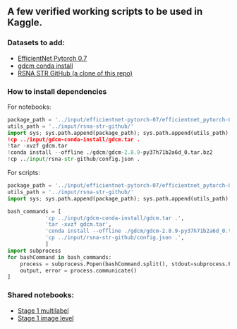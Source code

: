 ## A few verified working scripts to be used in Kaggle.

### Datasets to add:
- [EfficientNet Pytorch 0.7](https://www.kaggle.com/tunguz/efficientnet-pytorch-07)
- [gdcm conda install](https://www.kaggle.com/ronaldokun/gdcm-conda-install)
- [RSNA STR GitHub (a clone of this repo)](www.kaggle.com/dataset/f4127c3bf3b0b540d8d17e1b4f1bddbe4ea05231c9613619e8ccd745c7dd2b17)

### How to install dependencies

For notebooks:
```python
package_path = '../input/efficientnet-pytorch-07/efficientnet_pytorch-0.7.0'
utils_path = '../input/rsna-str-github/'
import sys; sys.path.append(package_path); sys.path.append(utils_path)'
!cp ../input/gdcm-conda-install/gdcm.tar .
!tar -xvzf gdcm.tar
!conda install --offline ./gdcm/gdcm-2.8.9-py37h71b2a6d_0.tar.bz2
!cp ../input/rsna-str-github/config.json .
```

For scripts:
```python
package_path = '../input/efficientnet-pytorch-07/efficientnet_pytorch-0.7.0'
utils_path = '../input/rsna-str-github/'
import sys; sys.path.append(package_path); sys.path.append(utils_path)

bash_commands = [
            'cp ../input/gdcm-conda-install/gdcm.tar .',
            'tar -xvzf gdcm.tar',
            'conda install --offline ./gdcm/gdcm-2.8.9-py37h71b2a6d_0.tar.bz2',
            'cp ../input/rsna-str-github/config.json .',
            ]
import subprocess
for bashCommand in bash_commands:
    process = subprocess.Popen(bashCommand.split(), stdout=subprocess.PIPE)
    output, error = process.communicate()
]
```

### Shared notebooks:
- [Stage 1 multilabel](https://www.kaggle.com/stanleyjzheng/rsna-github-multilabel-testing?scriptVersionId=46463393)
- [Stage 1 image level](https://www.kaggle.com/stanleyjzheng/rsna-github-image-level-testing?scriptVersionId=46465661)